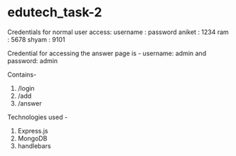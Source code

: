 # edutech_task-2

Credentials for normal user access:
username : password
aniket   : 1234
ram      : 5678
shyam    : 9101

Credential for accessing the answer page is - username: admin and password: admin

Contains-
1. /login
2. /add
3. /answer

Technologies used - 
1. Express.js
2. MongoDB
3. handlebars
